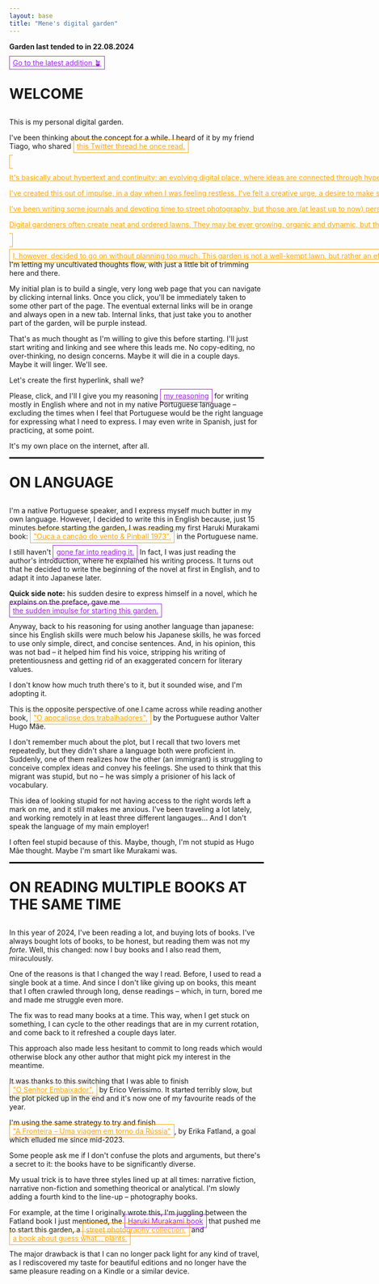 ```yaml
---
layout: base
title: "Mene's digital garden"
---
```


<style>

	html {
	  scroll-behavior: smooth;
	}

	.site-header {
	  border: .5px solid black;
	}

	a.external, a.internal {
	  padding: 4px;
	  padding-left: 6px;
	  padding-right: 6px;
	  white-space: nowrap;
	}

	  a:hover {
	    opacity: .5;
	  }

	  a.external {
	    color: #ffA500;
	    border: 1px solid #ffA500; 

	  }

	   a.internal {
	    color: #A020F0;
	    border: 1px solid #A020F0; 

	  }

	h1 {
	  font-size: 28px;
	  text-transform: uppercase;
	  margin-top: 30px;
	  margin-bottom: 30px;
	}

	hr {
		border: 1px solid black;
	}

</style>


<div class="group">
	<p><b>Garden last tended to in 22.08.2024</b></p>
	<a id="scroll-link" class="internal" href="#">Go to the latest addition 🪴</a>
</div>

# Welcome

This is my personal digital garden.

I've been thinking about the concept for a while. I heard of it by my friend Tiago, who shared <a class="external" target="_blank" href="https://x.com/Mappletons/status/1250532315459194880">this Twitter thread he once read.

It's basically about hypertext and continuity: an evolving digital place, where ideas are connected through hyperlinking. There are no concerns with being linear, chronological. Things are also never finished: text, layout, images, all is subject to change. This is no newsfeed. It's a garden!

I've created this out of impulse, in a day when I was feeling restless. I've felt a creative urge, a desire to make something that is inherently mine, but that I can also share with others.

I've been writing some journals and devoting time to street photography, but those are (at least up to now) personal endeavors. I feel the urge to put stuff out there – but not something like the journalism pieces I publish as my job, but something that is, and I'm getting repetive here, personal.

Digital gardeners often create neat and ordered lawns. They may be ever growing, organic and dynamic, but they still follow at least some degree of order – tags, labels, different pages and indexes.

I, however, decided to go on without planning too much. This garden is not a well-kempt lawn, but rather an effort at <a href='https://en.wikipedia.org/wiki/Natural_landscaping' class='external' target='_blank'>natural landscaping.</a> I'm letting my uncultivated thoughts flow, with just a little bit of trimming here and there. 

My initial plan is to build a single, very long web page that you can navigate by clicking internal links. Once you click, you'll be immediately taken to some other part of the page. The eventual external links will be in orange and always open in a new tab. Internal links, that just take you to another part of the garden, will be purple instead.

That's as much thought as I'm willing to give this before starting. I'll just start writing and linking and see where this leads me. No copy-editing, no over-thinking, no design concerns. Maybe it will die in a couple days. Maybe it will linger. We'll see. 

Let's create the first hyperlink, shall we?

Please, click, and I'll I give you my reasoning <a class="internal" href="#on-language">my reasoning</a> for writing mostly in English where and not in my native Portuguese language – excluding the times when I feel that Portuguese would be the right language for expressing what I need to express. I may even write in Spanish, just for practicing, at some point.

It's my own place on the internet, after all.

<hr>

# On Language

I'm a native Portuguese speaker, and I express myself much butter in my own language. However, I decided to write this in English because, just 15 minutes before starting the garden, I was reading my first Haruki Murakami book: <a class="external" href="https://www.goodreads.com/book/show/32853170-ou-a-a-can-o-do-vento-pinball-1973?ref=nav_sb_ss_1_9" target="_blank">"Ouça a canção do vento & Pinball 1973",</a> in the Portuguese name.

I still haven't <a class="internal" target="_blank" href="#on-reading-multiple-books-at-the-same-time">gone far into reading it.</a> In fact, I was just reading the author's introduction, where he explained his writing process. It turns out that he decided to write the beginning of the novel at first in English, and to adapt it into Japanese later.

<b>Quick side note:</b> his sudden desire to express himself in a novel, which he explains on the preface, gave me <a href="#welcome" class="internal">the sudden impulse for starting this garden.</a>

Anyway, back to his reasoning for using another language than japanese: since his English skills were much below his Japanese skills, he was forced to use only simple, direct, and concise sentences. And, in his opinion, this was not bad – it helped him find his voice, stripping his writing of pretentiousness and getting rid of an exaggerated concern for literary values.

I don't know how much truth there's to it, but it sounded wise, and I'm adopting it.

This is the opposite perspective of one I came across while reading another book, <a href="https://www.goodreads.com/book/show/6425806-o-apocalipse-dos-trabalhadores" target="_blank" class="external">"O apocalipse dos trabalhadores",</a> by the Portuguese author Valter Hugo Mãe. 

I don't remember much about the plot, but I recall that two lovers met repeatedly, but they didn't share a language both were proficient in. Suddenly, one of them realizes how the other (an immigrant) is struggling to conceive complex ideas and convey his feelings. She used to think that this migrant was stupid, but no – he was simply a prisioner of his lack of vocabulary.

This idea of looking stupid for not having access to the right words left a mark on me, and it still makes me anxious. I've been traveling a lot lately, and working remotely in at least three different langauges... And  I don't speak the language of my main employer!

I often feel stupid because of this. Maybe, though, I'm not stupid as Hugo Mãe thought. Maybe I'm smart like Murakami was.

<hr></hr>

# On reading multiple books at the same time

In this year of 2024, I've been reading a lot, and buying lots of books. I've always bought lots of books, to be honest, but reading them was not my <i>forte</i>. Well, this changed: now I buy books and I also read them, miraculously.

One of the reasons is that I changed the way I read. Before, I used to read a single book at a time. And since I don't like giving up on books, this meant that I often crawled through long, dense readings – which, in turn, bored me and made me struggle even more.

The fix was to read many books at a time. This way, when I get stuck on something, I can cycle to the other readings that are in my current rotation, and come back to it refreshed a couple days later.

This approach also made less hesitant to commit to long reads which would otherwise block any other author that might pick my interest in the meantime.

It was thanks to this switching that I was able to finish <a href="https://www.goodreads.com/book/show/11241833-o-senhor-embaixador" class="external" target="_blank">"O Senhor Embaixador",</a> by Erico Verissimo. It started terribly slow, but the plot picked up in the end and it's now one of my favourite reads of the year.

I'm using the same strategy to try and finish <a href="https://www.goodreads.com/book/show/54303228-the-border" class="external" target="_blank">"A Fronteira – Uma viagem em torno da Rússia"</a>, by Erika Fatland, a goal which elluded me since mid-2023.

Some people ask me if I don't confuse the plots and arguments, but there's a secret to it: the books have to be significantly diverse.

My usual trick is to have three styles lined up at all times: narrative fiction, narrative non-fiction and something theorical or analytical. I'm slowly adding a fourth kind to the line-up – photography books.

For example, at the time I originally wrote this, I'm juggling between the Fatland book I just mentioned, the <a href="#on-language" class="internal">Haruki Murakami book</a> that pushed me to start this garden, a <a href="https://www.magnumphotos.com/theory-and-practice/magnum-streetwise-street-photography/" class="external" target="_blank">street photography collection,</a> and <a href="https://www.ubueditora.com.br/na%C3%A7%C3%A3o-das-plantas.html" class="external" target="_blank">a book about guess what... plants.</a> 

The major drawback is that I can no longer pack light for any kind of travel, as I rediscovered my taste for beautiful editions and no longer have the same pleasure reading on a Kindle or a similar device.


<script>
    // JavaScript to find the last <h1> and set a class
    const lastH1 = document.querySelector('h1:last-of-type');
    if (lastH1) {
        lastH1.classList.add('scroll-target');
    }

    // Add an event listener to scroll to the element with the class
    document.getElementById('scroll-link').addEventListener('click', function(e) {
        e.preventDefault();
        const targetElement = document.querySelector('.scroll-target');
        if (targetElement) {
            targetElement.scrollIntoView({ behavior: 'smooth' });
        }
    });
</script>
